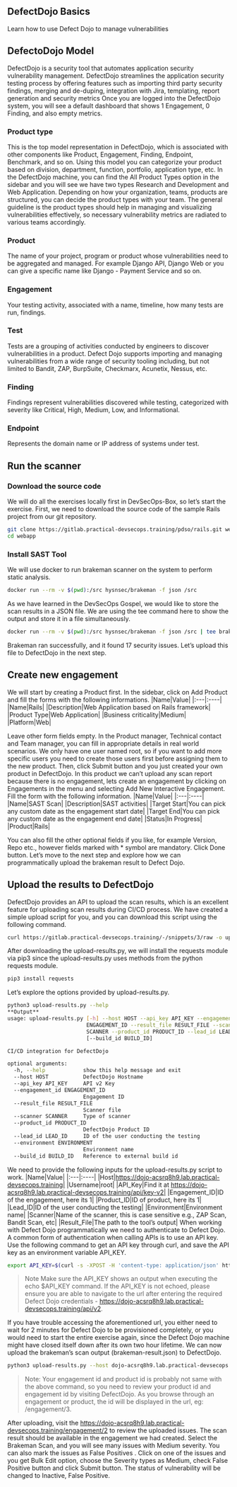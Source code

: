 ## DefectDojo Basics
Learn how to use Defect Dojo to manage vulnerabilities
## DefectoDojo Model
DefectDojo is a security tool that automates application security vulnerability management. DefectDojo streamlines the application security testing process by offering features such as importing third party security findings, merging and de-duping, integration with Jira, templating, report generation and security metrics
Once you are logged into the DefectDojo system, you will see a default dashboard that shows 1 Engagement, 0 Finding, and also empty metrics.
### Product type 
This is the top model representation in DefectDojo, which is associated with other components like Product, Engagement, Finding, Endpoint, Benchmark, and so on. Using this model you can categorize your product based on division, department, function, portfolio, application type, etc.
In the DefectDojo machine, you can find the All Product Types option in the sidebar and you will see we have two types Research and Development and Web Application.
Depending on how your organization, teams, products are structured, you can decide the product types with your team.
The general guideline is the product types should help in managing and visualizing vulnerabilities effectively, so necessary vulnerability metrics are radiated to various teams accordingly.
### Product
The name of your project, program or product whose vulnerabilities need to be aggregated and managed. For example Django API, Django Web or you can give a specific name like Django - Payment Service and so on.
### Engagement
Your testing activity, associated with a name, timeline, how many tests are run, findings.
### Test
Tests are a grouping of activities conducted by engineers to discover vulnerabilities in a product. Defect Dojo supports importing and managing vulnerabilities from a wide range of security tooling including, but not limited to Bandit, ZAP, BurpSuite, Checkmarx, Acunetix, Nessus, etc.
### Finding
Findings represent vulnerabilities discovered while testing, categorized with severity like Critical, High, Medium, Low, and Informational.
### Endpoint
Represents the domain name or IP address of systems under test.

## Run the scanner
### Download the source code
We will do all the exercises locally first in DevSecOps-Box, so let’s start the exercise.
First, we need to download the source code of the sample Rails project from our git repository.
```sh
git clone https://gitlab.practical-devsecops.training/pdso/rails.git webapp
cd webapp
```
### Install SAST Tool
We will use docker to run brakeman scanner on the system to perform static analysis.
```sh
docker run --rm -v $(pwd):/src hysnsec/brakeman -f json /src
```
As we have learned in the DevSecOps Gospel, we would like to store the scan results in a JSON file. We are using the tee command here to show the output and store it in a file simultaneously.
```sh
docker run --rm -v $(pwd):/src hysnsec/brakeman -f json /src | tee brakeman-result.json
```
Brakeman ran successfully, and it found 17 security issues.
Let’s upload this file to DefectDojo in the next step.

## Create new engagement
We will start by creating a Product first. In the sidebar, click on Add Product and fill the forms with the following informations.
|Name|Value|
|:---|:----|
|Name|Rails|
|Description|Web Application based on Rails framework|
|Product Type|Web Application|
|Business criticality|Medium|
|Platform|Web|

Leave other form fields empty. In the Product manager, Technical contact and Team manager, you can fill in appropriate details in real world scenarios. We only have one user named root, so if you want to add more specific users you need to create those users first before assigning them to the new product.
Then, click Submit button and you just created your own product in DefectDojo.
In this product we can’t upload any scan report because there is no engagement, lets create an engagement by clicking on Engagements in the menu and selecting Add New Interactive Engagement.
Fill the form with the following information.
|Name|Value|
|:---|:----|
|Name|SAST Scan|
|Description|SAST activities|
|Target Start|You can pick any custom date as the engagement start date|
|Target End|You can pick any custom date as the engagement end date|
|Status|In Progress|
|Product|Rails|

You can also fill the other optional fields if you like, for example Version, Repo etc., however fields marked with * symbol are mandatory.
Click Done button.
Let’s move to the next step and explore how we can programmatically upload the brakeman result to Defect Dojo.
## Upload the results to DefectDojo
DefectDojo provides an API to upload the scan results, which is an excellent feature for uploading scan results during CI/CD process. We have created a simple upload script for you, and you can download this script using the following command.
```sh
curl https://gitlab.practical-devsecops.training/-/snippets/3/raw -o upload-results.py
```
After downloading the upload-results.py, we will install the requests module via pip3 since the upload-results.py uses methods from the python requests module.
```sh
pip3 install requests
```
Let’s explore the options provided by upload-results.py.
```sh
python3 upload-results.py --help
**Output**
usage: upload-results.py [-h] --host HOST --api_key API_KEY --engagement_id
                         ENGAGEMENT_ID --result_file RESULT_FILE --scanner
                         SCANNER --product_id PRODUCT_ID --lead_id LEAD_ID
                         [--build_id BUILD_ID]

CI/CD integration for DefectDojo

optional arguments:
  -h, --help            show this help message and exit
  --host HOST           DefectDojo Hostname
  --api_key API_KEY     API v2 Key
  --engagement_id ENGAGEMENT_ID
                        Engagement ID
  --result_file RESULT_FILE
                        Scanner file
  --scanner SCANNER     Type of scanner
  --product_id PRODUCT_ID
                        DefectDojo Product ID
  --lead_id LEAD_ID     ID of the user conducting the testing
  --environment ENVIRONMENT
                        Environment name
  --build_id BUILD_ID   Reference to external build id
```
We need to provide the following inputs for the upload-results.py script to work.
|Name|Value|
|:---|:----|
|Host|https://dojo-acsrq8h9.lab.practical-devsecops.training|
|Username|root|
|API_Key|Find it at https://dojo-acsrq8h9.lab.practical-devsecops.training/api/key-v2|
|Engagement_ID|ID of the engagement, here its 1|
|Product_ID|ID of product, here its 1|
|Lead_ID|ID of the user conducting the testing|
|Environment|Environment name|
|Scanner|Name of the scanner, this is case sensitive e.g., ZAP Scan, Bandit Scan, etc|
|Result_File|The path to the tool’s output|
When working with Defect Dojo programmatically we need to authenticate to Defect Dojo. A common form of authentication when calling APIs is to use an API key. Use the following command to get an API key through curl, and save the API key as an environment variable API_KEY.
```sh
export API_KEY=$(curl -s -XPOST -H 'content-type: application/json' https://dojo-acsrq8h9.lab.practical-devsecops.training/api/v2/api-token-auth/ -d '{"username": "root", "password": "pdso-training"}' | jq -r '.token' )
```
> Note Make sure the API_KEY shows an output when executing the echo $API_KEY command. If the API_KEY is not echoed, please ensure you are able to navigate to the url after entering the required Defect Dojo credentials - https://dojo-acsrq8h9.lab.practical-devsecops.training/api/v2.

If you have trouble accessing the aforementioned url, you either need to wait for 2 minutes for Defect Dojo to be provisioned completely, or you would need to start the entire exercise again, since the Defect Dojo machine might have closed itself down after its own two hour lifetime.
We can now upload the brakeman’s scan output (brakeman-result.json) to DefectDojo.
```sh
python3 upload-results.py --host dojo-acsrq8h9.lab.practical-devsecops.training --api_key $API_KEY --engagement_id 2 --product_id 3 --lead_id 1 --environment "Production" --result_file brakeman-result.json --scanner "Brakeman Scan"
```
> Note: Your engagement id and product id is probably not same with the above command, so you need to review your product id and engagement id by visiting DefectDojo. As you browse through an engagement or product, the id will be displayed in the url, eg: /engagement/3.

After uploading, visit the https://dojo-acsrq8h9.lab.practical-devsecops.training/engagement/2 to review the uploaded issues.
The scan result should be available in the engagement we had created.
Select the Brakeman Scan, and you will see many issues with Medium severity.
You can also mark the issues as False Positives . Click on one of the issues and you get Bulk Edit option, choose the Severity types as Medium, check False Positive button and click Submit button.
The status of vulnerability will be changed to Inactive, False Positive.
